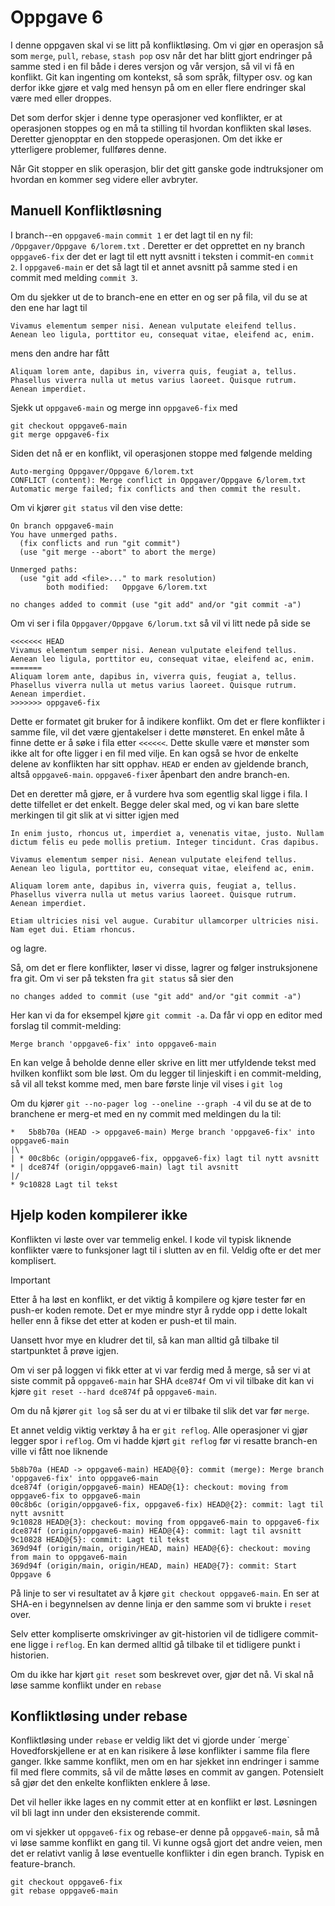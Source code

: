 # Oppgave 6

I denne oppgaven skal vi se litt på konfliktløsing. 
Om vi gjør en operasjon så som `merge`, `pull`, `rebase`, `stash pop` osv når det har blitt gjort endringer på samme sted i en fil både i deres versjon og vår versjon, så vil vi få en konflikt.
Git kan ingenting om kontekst, så som språk, filtyper osv. og kan derfor ikke gjøre et valg med hensyn på om en eller flere endringer skal være med eller droppes.

Det som derfor skjer i denne type operasjoner ved konflikter, er at operasjonen stoppes og en må ta stilling til hvordan konflikten skal løses. 
Deretter gjenopptar en den stoppede operasjonen. Om det ikke er ytterligere problemer, fullføres denne.

Når Git stopper en slik operasjon, blir det gitt ganske gode indtruksjoner om hvordan en kommer seg videre eller avbryter.

## Manuell Konfliktløsning
I branch--en `oppgave6-main` `commit 1` er det lagt til en ny fil: `/Oppgaver/Oppgave 6/lorem.txt` . 
Deretter er det opprettet en ny branch `oppgave6-fix` der det er lagt til ett nytt avsnitt i teksten i commit-en `commit 2`.
I `oppgave6-main` er det så lagt til et annet avsnitt på samme sted i en commit med melding `commit 3`.

Om du sjekker ut de to branch-ene en etter en og ser på fila, vil du se at den ene har lagt til
```text
Vivamus elementum semper nisi. Aenean vulputate eleifend tellus. Aenean leo ligula, porttitor eu, consequat vitae, eleifend ac, enim.
```
mens den andre har fått 
```text
Aliquam lorem ante, dapibus in, viverra quis, feugiat a, tellus. Phasellus viverra nulla ut metus varius laoreet. Quisque rutrum. Aenean imperdiet.
```
Sjekk ut `oppgave6-main` og merge inn `oppgave6-fix` med
```shell
git checkout oppgave6-main
git merge oppgave6-fix
```

Siden det nå er en konflikt, vil operasjonen stoppe med følgende melding
```text
Auto-merging Oppgaver/Oppgave 6/lorem.txt
CONFLICT (content): Merge conflict in Oppgaver/Oppgave 6/lorem.txt
Automatic merge failed; fix conflicts and then commit the result.
```
Om vi kjører `git status` vil den vise dette:
```text
On branch oppgave6-main
You have unmerged paths.
  (fix conflicts and run "git commit")
  (use "git merge --abort" to abort the merge)

Unmerged paths:
  (use "git add <file>..." to mark resolution)
        both modified:   Oppgave 6/lorem.txt

no changes added to commit (use "git add" and/or "git commit -a")
```

Om vi ser i fila `Oppgaver/Oppgave 6/lorum.txt` så vil vi litt nede på side se
```text
<<<<<<< HEAD
Vivamus elementum semper nisi. Aenean vulputate eleifend tellus. Aenean leo ligula, porttitor eu, consequat vitae, eleifend ac, enim.
=======
Aliquam lorem ante, dapibus in, viverra quis, feugiat a, tellus. Phasellus viverra nulla ut metus varius laoreet. Quisque rutrum. Aenean imperdiet.
>>>>>>> oppgave6-fix
```
Dette er formatet git bruker for å indikere konflikt. 
Om det er flere konflikter i samme file, vil det være gjentakelser i dette mønsteret.
En enkel måte å finne dette er å søke i fila etter `<<<<<<`. Dette skulle være et mønster som ikke alt for ofte ligger i en fil med vilje.
En kan også se hvor de enkelte delene av konflikten har sitt opphav. 
`HEAD` er enden av gjeldende branch, altså `oppgave6-main`. `oppgave6-fix`er åpenbart den andre branch-en.

Det en deretter må gjøre, er å vurdere hva som egentlig skal ligge i fila. 
I dette tilfellet er det enkelt. 
Begge deler skal med, og vi kan bare slette merkingen til git slik at vi sitter igjen med
```text
In enim justo, rhoncus ut, imperdiet a, venenatis vitae, justo. Nullam dictum felis eu pede mollis pretium. Integer tincidunt. Cras dapibus.

Vivamus elementum semper nisi. Aenean vulputate eleifend tellus. Aenean leo ligula, porttitor eu, consequat vitae, eleifend ac, enim.

Aliquam lorem ante, dapibus in, viverra quis, feugiat a, tellus. Phasellus viverra nulla ut metus varius laoreet. Quisque rutrum. Aenean imperdiet.

Etiam ultricies nisi vel augue. Curabitur ullamcorper ultricies nisi. Nam eget dui. Etiam rhoncus.
```
og lagre.

Så, om det er flere konflikter, løser vi disse, lagrer og følger instruksjonene fra git.
Om vi ser på teksten fra `git status` så sier den 
```text
no changes added to commit (use "git add" and/or "git commit -a")
```
Her kan vi da for eksempel kjøre `git commit -a`. 
Da får vi opp en editor med forslag til commit-melding: 
```text
Merge branch 'oppgave6-fix' into oppgave6-main
```
En kan velge å beholde denne eller skrive en litt mer utfyldende tekst med hvilken konflikt som ble løst.
Om du legger til linjeskift i en commit-melding, så vil all tekst komme med, men bare første linje vil vises i `git log`

Om du kjører `git --no-pager log --oneline --graph -4` vil du se at de to branchene er merg-et med en ny commit med meldingen du la til:
```text
*   5b8b70a (HEAD -> oppgave6-main) Merge branch 'oppgave6-fix' into oppgave6-main
|\  
| * 00c8b6c (origin/oppgave6-fix, oppgave6-fix) lagt til nytt avsnitt
* | dce874f (origin/oppgave6-main) lagt til avsnitt
|/  
* 9c10828 Lagt til tekst
```

## Hjelp koden kompilerer ikke
Konflikten vi løste over var temmelig enkel. 
I kode vil typisk liknende konflikter være to funksjoner lagt til i slutten av en fil. 
Veldig ofte er det mer komplisert. 

> [!IMPORTANT]
> Etter å ha løst en konflikt, er det viktig å kompilere og kjøre tester før en push-er koden remote. 
> Det er mye mindre styr å rydde opp i dette lokalt heller enn å fikse det etter at koden er push-et til main.

Uansett hvor mye en kludrer det til, så kan man alltid gå tilbake til startpunktet å prøve igjen.

Om vi ser på loggen vi fikk etter at vi var ferdig med å merge, så ser vi at siste commit på `oppgave6-main` har SHA `dce874f`
Om vi vil tilbake dit kan vi kjøre `git reset --hard dce874f` på `oppgave6-main`. 

Om du nå kjører `git log` så ser du at vi er tilbake til slik det var før `merge`.

Et annet veldig viktig verktøy å ha er `git reflog`.
Alle operasjoner vi gjør legger spor i `reflog`. 
Om vi hadde kjørt `git reflog` før vi resatte branch-en ville vi fått noe liknende
```text
5b8b70a (HEAD -> oppgave6-main) HEAD@{0}: commit (merge): Merge branch 'oppgave6-fix' into oppgave6-main
dce874f (origin/oppgave6-main) HEAD@{1}: checkout: moving from oppgave6-fix to oppgave6-main
00c8b6c (origin/oppgave6-fix, oppgave6-fix) HEAD@{2}: commit: lagt til nytt avsnitt
9c10828 HEAD@{3}: checkout: moving from oppgave6-main to oppgave6-fix
dce874f (origin/oppgave6-main) HEAD@{4}: commit: lagt til avsnitt
9c10828 HEAD@{5}: commit: Lagt til tekst
369d94f (origin/main, origin/HEAD, main) HEAD@{6}: checkout: moving from main to oppgave6-main
369d94f (origin/main, origin/HEAD, main) HEAD@{7}: commit: Start Oppgave 6
```
På linje to ser vi resultatet av å kjøre `git checkout oppgave6-main`. 
En ser at SHA-en i begynnelsen av denne linja er den samme som vi brukte i `reset` over.

Selv etter kompliserte omskrivinger av git-historien vil de tidligere commit-ene ligge i `reflog`.
En kan dermed alltid gå tilbake til et tidligere punkt i historien.

Om du ikke har kjørt `git reset` som beskrevet over, gjør det nå. Vi skal nå løse samme konflikt under en `rebase`

## Konfliktløsing under rebase

Konfliktløsing under `rebase` er veldig likt det vi gjorde under ´merge`
Hovedforskjellene er at en kan risikere å løse konflikter i samme fila flere ganger. 
Ikke samme konflikt, men om en har sjekket inn endringer i samme fil med flere commits, så vil de måtte løses en commit av gangen.
Potensielt så gjør det den enkelte konflikten enklere å løse.

Det vil heller ikke lages en ny commit etter at en konflikt er løst. Løsningen vil bli lagt inn under den eksisterende commit.

om vi sjekker ut `oppgave6-fix` og rebase-er denne på `oppgave6-main`, så må vi løse samme konflikt en gang til.
Vi kunne også gjort det andre veien, men det er relativt vanlig å løse eventuelle konflikter i din egen branch. Typisk en feature-branch.
```shell
git checkout oppgave6-fix
git rebase oppgave6-main
```

